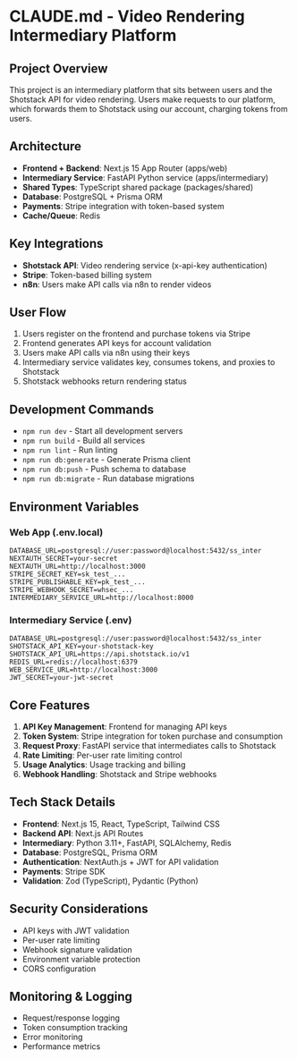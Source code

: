 # CLAUDE.md - Video Rendering Intermediary Platform

## Project Overview
This project is an intermediary platform that sits between users and the Shotstack API for video rendering. Users make requests to our platform, which forwards them to Shotstack using our account, charging tokens from users.

## Architecture
- **Frontend + Backend**: Next.js 15 App Router (apps/web)
- **Intermediary Service**: FastAPI Python service (apps/intermediary) 
- **Shared Types**: TypeScript shared package (packages/shared)
- **Database**: PostgreSQL + Prisma ORM
- **Payments**: Stripe integration with token-based system
- **Cache/Queue**: Redis

## Key Integrations
- **Shotstack API**: Video rendering service (x-api-key authentication)
- **Stripe**: Token-based billing system
- **n8n**: Users make API calls via n8n to render videos

## User Flow
1. Users register on the frontend and purchase tokens via Stripe
2. Frontend generates API keys for account validation
3. Users make API calls via n8n using their keys
4. Intermediary service validates key, consumes tokens, and proxies to Shotstack
5. Shotstack webhooks return rendering status

## Development Commands
- `npm run dev` - Start all development servers
- `npm run build` - Build all services
- `npm run lint` - Run linting
- `npm run db:generate` - Generate Prisma client
- `npm run db:push` - Push schema to database
- `npm run db:migrate` - Run database migrations

## Environment Variables
### Web App (.env.local)
```
DATABASE_URL=postgresql://user:password@localhost:5432/ss_inter
NEXTAUTH_SECRET=your-secret
NEXTAUTH_URL=http://localhost:3000
STRIPE_SECRET_KEY=sk_test_...
STRIPE_PUBLISHABLE_KEY=pk_test_...
STRIPE_WEBHOOK_SECRET=whsec_...
INTERMEDIARY_SERVICE_URL=http://localhost:8000
```

### Intermediary Service (.env)
```
DATABASE_URL=postgresql://user:password@localhost:5432/ss_inter
SHOTSTACK_API_KEY=your-shotstack-key
SHOTSTACK_API_URL=https://api.shotstack.io/v1
REDIS_URL=redis://localhost:6379
WEB_SERVICE_URL=http://localhost:3000
JWT_SECRET=your-jwt-secret
```

## Core Features
1. **API Key Management**: Frontend for managing API keys
2. **Token System**: Stripe integration for token purchase and consumption
3. **Request Proxy**: FastAPI service that intermediates calls to Shotstack
4. **Rate Limiting**: Per-user rate limiting control
5. **Usage Analytics**: Usage tracking and billing
6. **Webhook Handling**: Shotstack and Stripe webhooks

## Tech Stack Details
- **Frontend**: Next.js 15, React, TypeScript, Tailwind CSS
- **Backend API**: Next.js API Routes
- **Intermediary**: Python 3.11+, FastAPI, SQLAlchemy, Redis
- **Database**: PostgreSQL, Prisma ORM
- **Authentication**: NextAuth.js + JWT for API validation
- **Payments**: Stripe SDK
- **Validation**: Zod (TypeScript), Pydantic (Python)

## Security Considerations
- API keys with JWT validation
- Per-user rate limiting
- Webhook signature validation
- Environment variable protection
- CORS configuration

## Monitoring & Logging
- Request/response logging
- Token consumption tracking
- Error monitoring
- Performance metrics